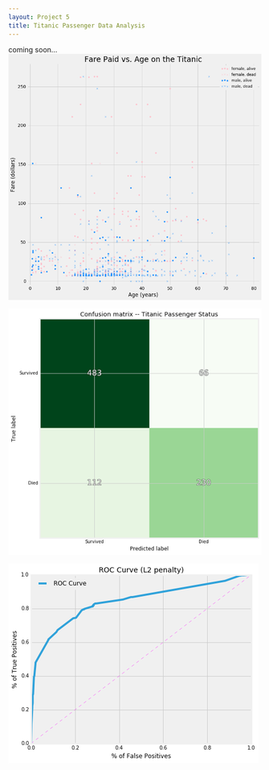 ```yaml
---
layout: Project 5
title: Titanic Passenger Data Analysis
---
```

coming soon...
![scatter](../images/farevsage.png)



![cm](../images/titaniccm.png)



![ROC](../images/titanicROC.png)
